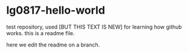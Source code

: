 # lg0817-hello-world
test repository, used [BUT THIS TEXT IS NEW] for learning how github works.
this is a readme file.

here we edit the readme on a branch.
